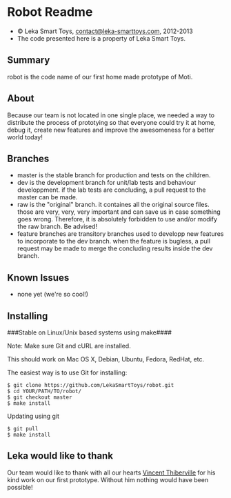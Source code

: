 Robot Readme
=======================

*	&copy; Leka Smart Toys, contact@leka-smarttoys.com, 2012-2013
*	The code presented here is a property of Leka Smart Toys.


Summary
-------

robot is the code name of our first home made prototype of Moti.


About
-----

Because our team is not located in one single place, we needed a way to distribute the process of prototying so that everyone could try it at home, debug it, create new features and improve the awesomeness for a better world today!


Branches
------------

*	master is the stable branch for production and tests on the children.
*	dev is the development branch for unit/lab tests and behaviour developpment. if the lab tests are concluding, a pull request to the master can be made.
*	raw is the "original" branch. it containes all the original source files. those are very, very, very important and can save us in case something goes wrong. Therefore, it is absolutely forbidden to use and/or modify the raw branch. Be advised!
*	feature branches are transitory branches used to developp new features to incorporate to the dev branch. when the feature is bugless, a pull request may be made to merge the concluding results inside the dev branch.


Known Issues
------------

*	none yet (we're so cool!)


Installing
----------

###Stable on Linux/Unix based systems using make####

Note: Make sure Git and cURL are installed.

This should work on Mac OS X, Debian, Ubuntu, Fedora, RedHat, etc.

The easiest way is to use Git for installing:

	$ git clone https://github.com/LekaSmartToys/robot.git
	$ cd YOUR/PATH/TO/robot/
	$ git checkout master
	$ make install

Updating using git

	$ git pull
	$ make install


Leka would like to thank
------------------------

Our team would like to thank with all our hearts [Vincent Thiberville](http://www.vincent-thiberville.com/) for his kind work on our first prototype.
Without him nothing would have been possible!